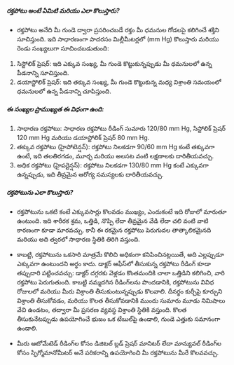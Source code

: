 ##### రక్తపోటు అంటే ఏమిటి మరియు ఎలా కొలుస్తారు?
* రక్తపోటు అనేది మీ గుండె ద్వారా ప్రసరించబడే రక్తం మీ ధమనుల గోడలపై కలిగించే శక్తిని సూచిస్తుంది. ఇది సాధారణంగా పాదరసం మిల్లీమీటర్లలో (mm Hg) కొలుస్తారు మరియు రెండు సంఖ్యలుగా సూచించబడుతుంది:

1. సిస్టోలిక్ ప్రెషర్: ఇది ఎక్కువ సంఖ్య, మీ గుండె కొట్టుకున్నప్పుడు మీ ధమనులలో ఉన్న పీడనాన్ని సూచిస్తుంది.
2. డయాస్టోలిక్ ప్రెషర్: ఇది తక్కువ సంఖ్య, మీ గుండె కొట్టుకున్న మధ్య విశ్రాంతి సమయంలో ధమనులలో ఉన్న పీడనాన్ని చూపిస్తుంది.

##### ఈ సంఖ్యల ప్రాముఖ్యత ఈ విధంగా ఉంది:

1. సాధారణ రక్తపోటు: సాధారణ రక్తపోటు రీడింగ్ సుమారు 120/80 mm Hg, సిస్టోలిక్ ప్రెషర్ 120 mm Hg మరియు డయాస్టోలిక్ ప్రెషర్ 80 mm Hg.
2. తక్కువ రక్తపోటు (హైపోటెన్షన్): రక్తపోటు నిలకడగా 90/60 mm Hg కంటే తక్కువగా ఉంటే, ఇది తలతిరగడం, మూర్ఛ మరియు అలసట వంటి లక్షణాలకు దారితీయవచ్చు.
3. అధిక రక్తపోటు (హైపర్టెన్షన్): రక్తపోటు నిలకడగా 130/80 mm Hg కంటే ఎక్కువగా ఉన్నప్పుడు, ఇది తీవ్రమైన ఆరోగ్య సమస్యలకు దారితీయవచ్చు.

##### రక్తపోటును ఎలా కొలుస్తారు?

* రక్తపోటును ఒకటి కంటే ఎక్కువసార్లు కొలవడం ముఖ్యం, ఎందుకంటే ఇది రోజులో మారుతూ ఉంటుంది.
ఇది శారీరక శ్రమ, ఒత్తిడి, నొప్పి లేదా తీవ్రమైన వేడి లేదా చలి వంటి వాటి కారణంగా కూడా మారవచ్చు. కానీ ఈ రకమైన రక్తపోటు పెరుగుదల తాత్కాలికమైనది మరియు అది త్వరలో సాధారణ స్థితికి తిరిగి వస్తుంది.

* కాబట్టి, రక్తపోటును ఒకసారి మాత్రమే కొలిచి అధికంగా కనిపించినట్లయితే, అది ఎల్లప్పుడూ ఎక్కువగా ఉంటుందని అర్థం కాదు.
డాక్టర్ ఆఫీస్‌లో తీసుకున్న రక్తపోటు రీడింగ్ కూడా తప్పుదారి పట్టించవచ్చు: డాక్టర్ దగ్గరకు వెళ్లడం కొంతమందికి చాలా ఒత్తిడిని కలిగించి, వారి రక్తపోటు పెరుగుతుంది.
కాబట్టి నమ్మదగిన రీడింగ్‌లను పొందడానికి, రక్తపోటును వివిధ రోజులలో మరియు మీరు విశ్రాంతి తీసుకుంటున్నప్పుడు కొలవాలి.
దీనర్థం కుర్చీపై కూర్చుని విశ్రాంతి తీసుకోవడం, మరియు కొలత తీసుకోవడానికి ముందు సుమారు మూడు నిమిషాలు వేచి ఉండటం, తద్వారా మీ ప్రసరణ వ్యవస్థ విశ్రాంతి స్థితికి వస్తుంది. కొలత తీసుకునేటప్పుడు ఉపయోగించే భుజం ఒక టేబుల్‌పై ఉండాలి, గుండె ఎత్తుకు సమానంగా ఉండాలి.

* మీరు ఆటోమేటెడ్ రీడింగ్‌ల కోసం డిజిటల్ బ్లడ్ ప్రెషర్ మానిటర్ లేదా మాన్యువల్ రీడింగ్‌ల కోసం స్ఫిగ్మోమానోమీటర్ అనే పరికరాన్ని ఉపయోగించి మీ రక్తపోటును మీరే కొలవవచ్చు.